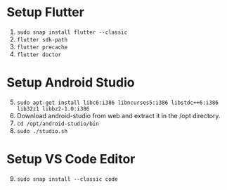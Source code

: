 # Setup Flutter

1. ```sudo snap install flutter --classic```
2. ```flutter sdk-path```
3. ```flutter precache```
4. ```flutter doctor```

# Setup Android Studio

5. ```sudo apt-get install libc6:i386 libncurses5:i386 libstdc++6:i386 lib32z1 libbz2-1.0:i386```
6. Download android-studio from web and extract it in the /opt directory.
7. ```cd /opt/android-studio/bin```
8. ```sudo ./studio.sh```

# Setup VS Code Editor

9. ```sudo snap install --classic code```
